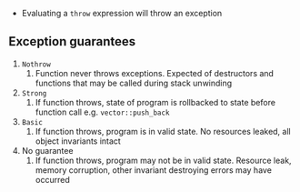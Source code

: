 - Evaluating a `throw` expression will throw an exception


## Exception guarantees
1. `Nothrow`
	1. Function never throws exceptions. Expected of destructors and functions that may be called during stack unwinding
2. `Strong`
	1. If function throws, state of program is rollbacked to state before function call e.g. `vector::push_back`
3. `Basic`
	1. If function throws, program is in valid state. No resources leaked, all object invariants intact 
4. No guarantee
	1. If function throws, program may not be in valid state. Resource leak, memory corruption, other invariant destroying errors may have occurred